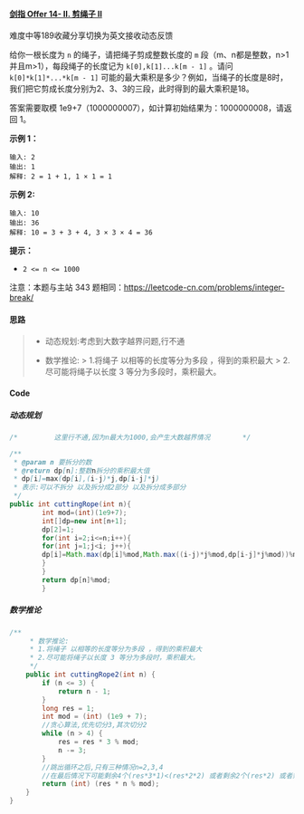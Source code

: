 #### [剑指 Offer 14- II. 剪绳子 II](https://leetcode.cn/problems/jian-sheng-zi-ii-lcof/)

难度中等189收藏分享切换为英文接收动态反馈

给你一根长度为 `n` 的绳子，请把绳子剪成整数长度的 `m` 段（m、n都是整数，n>1并且m>1），每段绳子的长度记为 `k[0],k[1]...k[m - 1]` 。请问 `k[0]*k[1]*...*k[m - 1]`
可能的最大乘积是多少？例如，当绳子的长度是8时，我们把它剪成长度分别为2、3、3的三段，此时得到的最大乘积是18。

答案需要取模 1e9+7（1000000007），如计算初始结果为：1000000008，请返回 1。

**示例 1：**

```
输入: 2
输出: 1
解释: 2 = 1 + 1, 1 × 1 = 1
```

**示例 2:**

```
输入: 10
输出: 36
解释: 10 = 3 + 3 + 4, 3 × 3 × 4 = 36
```

**提示：**

- `2 <= n <= 1000`

注意：本题与主站 343 题相同：https://leetcode-cn.com/problems/integer-break/

#### 思路

> - 动态规划:考虑到大数字越界问题,行不通
>
> - 数学推论:
    > 1.将绳子 以相等的长度等分为多段 ，得到的乘积最大
    > 2.尽可能将绳子以长度 3 等分为多段时，乘积最大。

#### Code

##### 动态规划

```java
/*         这里行不通,因为n最大为1000,会产生大数越界情况        */

/**
 * @param n 要拆分的数
 * @return dp[n]:整数n拆分的乘积最大值
 * dp[i]=max(dp[i],(i-j)*j,dp[i-j]*j)
 * 表示:可以不拆分 以及拆分成2部分 以及拆分成多部分
 */
public int cuttingRope(int n){
        int mod=(int)(1e9+7);
        int[]dp=new int[n+1];
        dp[2]=1;
        for(int i=2;i<=n;i++){
        for(int j=1;j<i; j++){
        dp[i]=Math.max(dp[i]%mod,Math.max((i-j)*j%mod,dp[i-j]*j%mod))%mod;
        }
        }
        return dp[n]%mod;
        }
```

##### 数学推论

```java
/**
     * 数学推论:
     * 1.将绳子 以相等的长度等分为多段 ，得到的乘积最大
     * 2.尽可能将绳子以长度 3 等分为多段时，乘积最大。
     */
    public int cuttingRope2(int n) {
        if (n <= 3) {
            return n - 1;
        }
        long res = 1;
        int mod = (int) (1e9 + 7);
        //贪心算法,优先切分3,其次切分2
        while (n > 4) {
            res = res * 3 % mod;
            n -= 3;
        }
        //跳出循环之后,只有三种情况n=2,3,4
        //在最后情况下可能剩余4个(res*3*1)<(res*2*2) 或者剩余2个(res*2) 或者剩余3个(res*3)
        return (int) (res * n % mod);
    }
}
```
